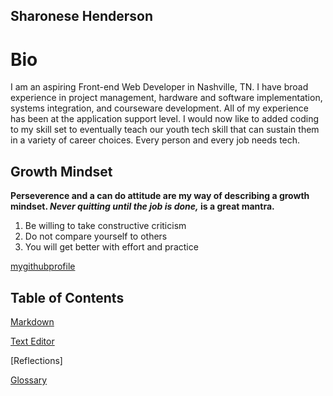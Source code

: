 ## Sharonese Henderson

# Bio

I am an aspiring Front-end Web Developer in Nashville, TN. I have broad experience in project management, hardware and software implementation, systems integration, and courseware development. All of my experience has been at the application support level. I would now like to added coding to my skill set to eventually teach our youth tech skill that can sustain them in a variety of career choices. Every person and every job needs tech.


## Growth Mindset

**Perseverence and a can do attitude are my way of describing a growth mindset. _Never quitting until the job is done,_ is a great mantra.**

1. Be willing to take constructive criticism
2. Do not compare yourself to others
3. You will get better with effort and practice

[mygithubprofile](https://github.com/sahenderson101)

## Table of Contents

[Markdown](https://github.com/sahenderson101/reading-notes/blob/main/Markdown.md)

[Text Editor](https://github.com/sahenderson101/reading-notes/blob/main/text-editor.md)

[Reflections]

[Glossary](https://github.com/sahenderson101/reading-notes/blob/main/Glossary.md)
